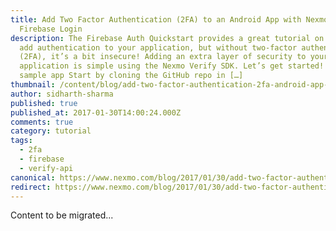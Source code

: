 ```yaml
---
title: Add Two Factor Authentication (2FA) to an Android App with Nexmo and
  Firebase Login
description: The Firebase Auth Quickstart provides a great tutorial on how to
  add authentication to your application, but without two-factor authentication
  (2FA), it’s a bit insecure! Adding an extra layer of security to your
  application is simple using the Nexmo Verify SDK. Let’s get started! Grab the
  sample app Start by cloning the GitHub repo in […]
thumbnail: /content/blog/add-two-factor-authentication-2fa-android-app-nexmo-firebase-dr/Passwordless-Authentication_1200x628.jpg
author: sidharth-sharma
published: true
published_at: 2017-01-30T14:00:24.000Z
comments: true
category: tutorial
tags:
  - 2fa
  - firebase
  - verify-api
canonical: https://www.nexmo.com/blog/2017/01/30/add-two-factor-authentication-2fa-android-app-nexmo-firebase-dr
redirect: https://www.nexmo.com/blog/2017/01/30/add-two-factor-authentication-2fa-android-app-nexmo-firebase-dr
---
```


Content to be migrated...
